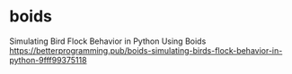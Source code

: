 # boids
Simulating Bird Flock Behavior in Python Using Boids
https://betterprogramming.pub/boids-simulating-birds-flock-behavior-in-python-9fff99375118
